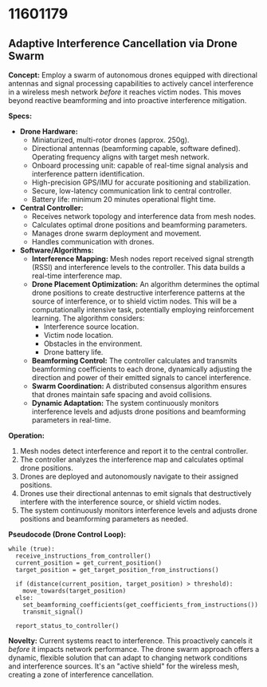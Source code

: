 # 11601179

## Adaptive Interference Cancellation via Drone Swarm

**Concept:** Employ a swarm of autonomous drones equipped with directional antennas and signal processing capabilities to actively cancel interference in a wireless mesh network *before* it reaches victim nodes. This moves beyond reactive beamforming and into proactive interference mitigation.

**Specs:**

*   **Drone Hardware:**
    *   Miniaturized, multi-rotor drones (approx. 250g).
    *   Directional antennas (beamforming capable, software defined). Operating frequency aligns with target mesh network.
    *   Onboard processing unit: capable of real-time signal analysis and interference pattern identification.
    *   High-precision GPS/IMU for accurate positioning and stabilization.
    *   Secure, low-latency communication link to central controller.
    *   Battery life: minimum 20 minutes operational flight time.
*   **Central Controller:**
    *   Receives network topology and interference data from mesh nodes.
    *   Calculates optimal drone positions and beamforming parameters.
    *   Manages drone swarm deployment and movement.
    *   Handles communication with drones.
*   **Software/Algorithms:**
    *   **Interference Mapping:** Mesh nodes report received signal strength (RSSI) and interference levels to the controller. This data builds a real-time interference map.
    *   **Drone Placement Optimization:**  An algorithm determines the optimal drone positions to create destructive interference patterns at the source of interference, or to shield victim nodes. This will be a computationally intensive task, potentially employing reinforcement learning.  The algorithm considers:
        *   Interference source location.
        *   Victim node location.
        *   Obstacles in the environment.
        *   Drone battery life.
    *   **Beamforming Control:** The controller calculates and transmits beamforming coefficients to each drone, dynamically adjusting the direction and power of their emitted signals to cancel interference.
    *   **Swarm Coordination:**  A distributed consensus algorithm ensures that drones maintain safe spacing and avoid collisions.
    *   **Dynamic Adaptation:** The system continuously monitors interference levels and adjusts drone positions and beamforming parameters in real-time.

**Operation:**

1.  Mesh nodes detect interference and report it to the central controller.
2.  The controller analyzes the interference map and calculates optimal drone positions.
3.  Drones are deployed and autonomously navigate to their assigned positions.
4.  Drones use their directional antennas to emit signals that destructively interfere with the interference source, or shield victim nodes.
5.  The system continuously monitors interference levels and adjusts drone positions and beamforming parameters as needed.

**Pseudocode (Drone Control Loop):**

```
while (true):
  receive_instructions_from_controller()
  current_position = get_current_position()
  target_position = get_target_position_from_instructions()
  
  if (distance(current_position, target_position) > threshold):
    move_towards(target_position)
  else:
    set_beamforming_coefficients(get_coefficients_from_instructions())
    transmit_signal()
    
  report_status_to_controller()
```

**Novelty:** Current systems react to interference. This proactively cancels it *before* it impacts network performance. The drone swarm approach offers a dynamic, flexible solution that can adapt to changing network conditions and interference sources.  It's an "active shield" for the wireless mesh, creating a zone of interference cancellation.